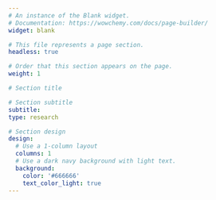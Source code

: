 ```yaml
---
# An instance of the Blank widget.
# Documentation: https://wowchemy.com/docs/page-builder/
widget: blank

# This file represents a page section.
headless: true

# Order that this section appears on the page.
weight: 1

# Section title

# Section subtitle
subtitle: 
type: research

# Section design
design:
  # Use a 1-column layout
  columns: 1
  # Use a dark navy background with light text.
  background:
    color: '#666666'
    text_color_light: true
---
```


